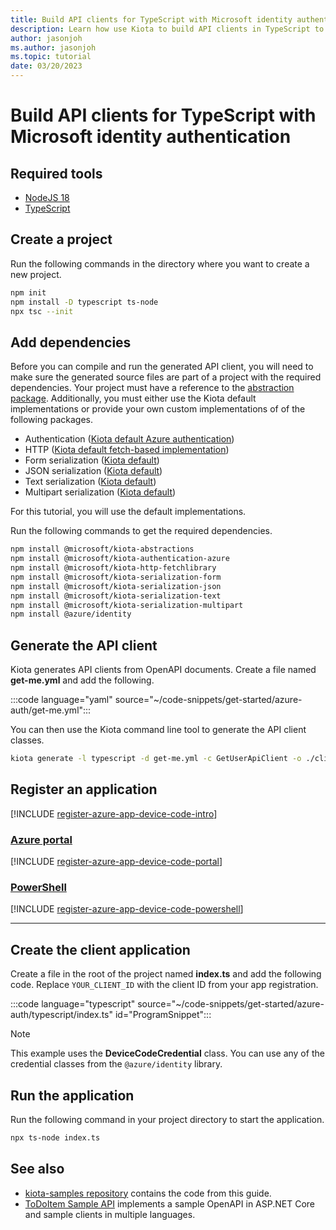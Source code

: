 ```yaml
---
title: Build API clients for TypeScript with Microsoft identity authentication
description: Learn how use Kiota to build API clients in TypeScript to access APIs that require Microsoft identity authentication.
author: jasonjoh
ms.author: jasonjoh
ms.topic: tutorial
date: 03/20/2023
---
```


# Build API clients for TypeScript with Microsoft identity authentication

## Required tools

- [NodeJS 18](https://nodejs.org/en/)
- [TypeScript](https://www.typescriptlang.org/)

## Create a project

Run the following commands in the directory where you want to create a new project.

```bash
npm init
npm install -D typescript ts-node
npx tsc --init
```

## Add dependencies

Before you can compile and run the generated API client, you will need to make sure the generated source files are part of a project with the required dependencies. Your project must have a reference to the [abstraction package](https://www.npmjs.com/package/@microsoft/kiota-abstractions). Additionally, you must either use the Kiota default implementations or provide your own custom implementations of of the following packages.

- Authentication ([Kiota default Azure authentication](https://www.npmjs.com/package/@microsoft/kiota-authentication-azure))
- HTTP ([Kiota default fetch-based implementation](https://www.npmjs.com/package/@microsoft/kiota-http-fetchlibrary))
- Form serialization ([Kiota default](https://www.npmjs.com/package/@microsoft/kiota-serialization-form))
- JSON serialization ([Kiota default](https://www.npmjs.com/package/@microsoft/kiota-serialization-json))
- Text serialization ([Kiota default](https://www.npmjs.com/package/@microsoft/kiota-serialization-text))
- Multipart serialization ([Kiota default](https://www.npmjs.com/package/@microsoft/kiota-serialization-multipart))

For this tutorial, you will use the default implementations.

Run the following commands to get the required dependencies.

```bash
npm install @microsoft/kiota-abstractions
npm install @microsoft/kiota-authentication-azure
npm install @microsoft/kiota-http-fetchlibrary
npm install @microsoft/kiota-serialization-form
npm install @microsoft/kiota-serialization-json
npm install @microsoft/kiota-serialization-text
npm install @microsoft/kiota-serialization-multipart
npm install @azure/identity
```

## Generate the API client

Kiota generates API clients from OpenAPI documents. Create a file named **get-me.yml** and add the following.

:::code language="yaml" source="~/code-snippets/get-started/azure-auth/get-me.yml":::

You can then use the Kiota command line tool to generate the API client classes.

```bash
kiota generate -l typescript -d get-me.yml -c GetUserApiClient -o ./client
```

## Register an application

[!INCLUDE [register-azure-app-device-code-intro](../includes/register-azure-app-device-code-intro.md)]

<!-- markdownlint-disable MD051 -->
### [Azure portal](#tab/portal)

[!INCLUDE [register-azure-app-device-code-portal](../includes/register-azure-app-device-code-portal.md)]

### [PowerShell](#tab/powershell)

[!INCLUDE [register-azure-app-device-code-powershell](../includes/register-azure-app-device-code-powershell.md)]
<!-- markdownlint-enable MD051 -->

---

## Create the client application

Create a file in the root of the project named **index.ts** and add the following code. Replace `YOUR_CLIENT_ID` with the client ID from your app registration.

:::code language="typescript" source="~/code-snippets/get-started/azure-auth/typescript/index.ts" id="ProgramSnippet":::

> [!NOTE]
> This example uses the **DeviceCodeCredential** class. You can use any of the credential classes from the `@azure/identity` library.

## Run the application

Run the following command in your project directory to start the application.

```bash
npx ts-node index.ts
```

## See also

- [kiota-samples repository](https://github.com/microsoft/kiota-samples/tree/main/get-started/azure-auth/typescript) contains the code from this guide.
- [ToDoItem Sample API](https://github.com/microsoft/kiota-samples/tree/main/sample-api) implements a sample OpenAPI in ASP.NET Core and sample clients in multiple languages.
